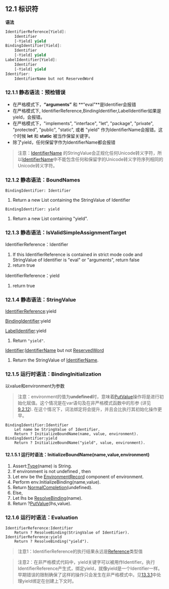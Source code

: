 ## 12.1 标识符

**语法**

```js
IdentifierReference[Yield]:
    Identifier
    [~Yield] yield
BindingIdentifier[Yield]:
    Identifier
    [~Yield] yield
LabelIdentifier[Yield]:
    Identifier
    [~Yield] yield
Identifier:
    IdentifierName but not ReservedWord
```

### 12.1.1 静态语法：预检错误

* 在严格模式下，**“arguments”** 和 **“eval”**是Identifier会报错
* 在严格模式下, IdentifierReference,BindingIdentifier,LabelIdentifier如果是yield，会报错。
* 在严格模式下，"implements", "interface", "let", "package", "private", "protected", "public", "static", 或者  "yield" 作为IdentifierName会报错。这个时候 **let** 和 **static** 被当作保留关键字。
* 除了yield，任何保留字作为IdentifierName都会报错

> 注意：[IdentifierName](http://www.ecma-international.org/ecma-262/7.0/index.html#prod-IdentifierName) 的StringValue会正规化任何Unicode转义字符，所以[IdentifierName](http://www.ecma-international.org/ecma-262/7.0/index.html#prod-IdentifierName)中不能包含任何和保留字的Unicode转义字符序列相同的Unicode转义字符。

### 12.1.2 静态语法：BoundNames

`BindingIdentifier: Identifier`

1. Return a new List containing the StringValue of Identifier

`BindingIdentifier: yield`

1. Return a new List containing "yield".

### 12.1.3 静态语法：IsValidSimpleAssignmentTarget

IdentifierReference：Identifier

1. If this IdentifierReference is contained in strict mode code and StringValue of Identifier is "eval" or "arguments", return false
2. return true

IdentifierReference：yield

1. return true

### 12.1.4 静态语法：StringValue

[IdentifierReference](http://www.ecma-international.org/ecma-262/7.0/index.html#prod-IdentifierReference):yield

[BindingIdentifier](http://www.ecma-international.org/ecma-262/7.0/index.html#prod-BindingIdentifier):yield

[LabelIdentifier](http://www.ecma-international.org/ecma-262/7.0/index.html#prod-LabelIdentifier):yield

1. Return
   `"yield"`.

[Identifier](http://www.ecma-international.org/ecma-262/7.0/index.html#prod-Identifier):[IdentifierName](http://www.ecma-international.org/ecma-262/7.0/index.html#prod-IdentifierName) but not [ReservedWord](http://www.ecma-international.org/ecma-262/7.0/index.html#prod-ReservedWord)

1. Return the StringValue of [IdentifierName](http://www.ecma-international.org/ecma-262/7.0/index.html#prod-IdentifierName).

### 12.1.5 运行时语法：BindingInitialization

以value和environment为参数

> 注意：environment的值为**undefined**时，意味着[PutValue](http://www.ecma-international.org/ecma-262/7.0/index.html#sec-putvalue)操作将是进行初始化赋值。这个情况是在var语句及在非严格模式函数中的形参 \(详见[9.2.12](http://www.ecma-international.org/ecma-262/7.0/index.html#sec-functiondeclarationinstantiation)\). 在这个情况下，词法绑定将会提升，并且会比执行其初始化操作更早。

```
BindingIdentifier:Identifier
    Let name be StringValue of Identifier.
    Return ? InitializeBoundName(name, value, environment).
BindingIdentifier:yield
    Return ? InitializeBoundName("yield", value, environment).
```

#### 12.1.5.1 运行时语法：InitializeBoundName\(name,value,environment\)

1. Assert:[Type](http://www.ecma-international.org/ecma-262/7.0/index.html#sec-ecmascript-data-types-and-values)\(name\) is String.
2. If environment is not undefined , then
  1. Let env be the [EnvironmentRecord](http://www.ecma-international.org/ecma-262/7.0/index.html#sec-lexical-environments) component of environment.
  2. Perform env.InitializeBinding\(name,value\).
  3. Return [NormalCompletion](http://www.ecma-international.org/ecma-262/7.0/index.html#sec-normalcompletion)\(undefined\).
3. Else,
  1. Let lhs be [ResolveBinding](http://www.ecma-international.org/ecma-262/7.0/index.html#sec-resolvebinding)\(name\).
  2. Return ?[PutValue](http://www.ecma-international.org/ecma-262/7.0/index.html#sec-putvalue)\(lhs,value\).

### 12.1.6 运行时语法：Evaluation

```
IdentifierReference:Identifier
    Return ? ResolveBinding(StringValue of Identifier).
IdentifierReference:yield
    Return ? ResolveBinding("yield").
```

> 注意1：IdentifierReference的执行结果永远是[Reference](http://www.ecma-international.org/ecma-262/7.0/index.html#sec-reference-specification-type)类型值

> 注意2：在非严格模式代码中，yield关键字可以被用作Identifier。执行IdentifierReference产生式，绑定yield，就像yield是一个Identifier一样。早期错误的限制确保了这样的操作只会发生在非严格模式中。见[13.3.1](http://www.ecma-international.org/ecma-262/7.0/index.html#sec-let-and-const-declarations)中处理yield绑定在创建上下文时。











